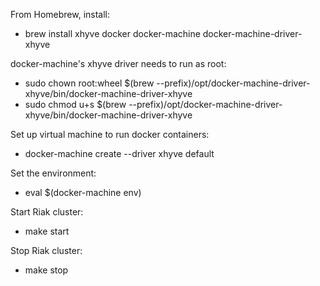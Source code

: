 
From Homebrew, install:

 * brew install xhyve docker docker-machine docker-machine-driver-xhyve

docker-machine's xhyve driver needs to run as root:

 * sudo chown root:wheel $(brew --prefix)/opt/docker-machine-driver-xhyve/bin/docker-machine-driver-xhyve
 * sudo chmod u+s $(brew --prefix)/opt/docker-machine-driver-xhyve/bin/docker-machine-driver-xhyve

Set up virtual machine to run docker containers:

 * docker-machine create --driver xhyve default

Set the environment:

 * eval $(docker-machine env)

Start Riak cluster:

 * make start

Stop Riak cluster:

 * make stop
